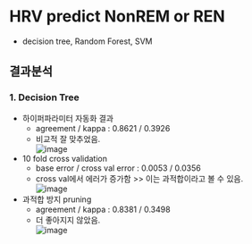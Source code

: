 # HRV predict NonREM or REN
- decision tree, Random Forest, SVM 

## 결과분석

### 1. Decision Tree
- 하이퍼파라미터 자동화 결과
  - agreement / kappa : 0.8621 / 0.3926
  - 비교적 잘 맞추었음.\
  ![image](https://user-images.githubusercontent.com/70633080/120320556-4a1fd480-c31d-11eb-83e6-c6179151286e.png)
- 10 fold cross validation
  - base error / cross val error : 0.0053 / 0.0356 
  - cross val에서 에러가 증가함 >> 이는 과적합이라고 볼 수 있음.\
  ![image](https://user-images.githubusercontent.com/70633080/120320983-bbf81e00-c31d-11eb-830f-09db76048b28.png)
- 과적합 방지 pruning 
  - agreement / kappa : 0.8381 / 0.3498
  - 더 좋아지지 않았음.\
  ![image](https://user-images.githubusercontent.com/70633080/120321136-e649db80-c31d-11eb-8c5d-0f312ec747d3.png)
 

